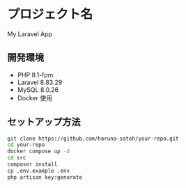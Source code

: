 # プロジェクト名
My Laravel App

## 開発環境
- PHP 8.1-fpm
- Laravel 8.83.29
- MySQL 8.0.26
- Docker 使用

## セットアップ方法
```bash
git clone https://github.com/haruna-satoh/your-repo.git
cd your-repo
docker compose up -d
cd src
composer install
cp .env.example .env
php artisan key:generate